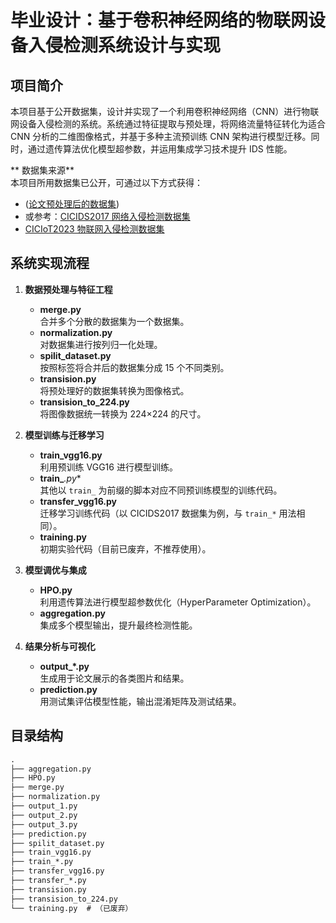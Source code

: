# 毕业设计：基于卷积神经网络的物联网设备入侵检测系统设计与实现

## 项目简介

本项目基于公开数据集，设计并实现了一个利用卷积神经网络（CNN）进行物联网设备入侵检测的系统。系统通过特征提取与预处理，将网络流量特征转化为适合 CNN 分析的二维图像格式，并基于多种主流预训练 CNN 架构进行模型迁移。同时，通过遗传算法优化模型超参数，并运用集成学习技术提升 IDS 性能。

** 数据集来源**  
本项目所用数据集已公开，可通过以下方式获得：

- ([论文预处理后的数据集](https://www.kaggle.com/datasets/zayxshawn1228/final-design-datasets))
- 或参考：[CICIDS2017 网络入侵检测数据集](https://www.unb.ca/cic/datasets/ids-2017.html)
- [CICIoT2023 物联网入侵检测数据集]((https://www.unb.ca/cic/datasets/iotdataset-2023.html))


## 系统实现流程

1. **数据预处理与特征工程**
   - **merge.py**  
     合并多个分散的数据集为一个数据集。
   - **normalization.py**  
     对数据集进行按列归一化处理。
   - **spilit_dataset.py**  
     按照标签将合并后的数据集分成 15 个不同类别。
   - **transision.py**  
     将预处理好的数据集转换为图像格式。
   - **transision_to_224.py**  
     将图像数据统一转换为 224×224 的尺寸。

2. **模型训练与迁移学习**
   - **train_vgg16.py**  
     利用预训练 VGG16 进行模型训练。
   - **train_***.py**  
     其他以 `train_` 为前缀的脚本对应不同预训练模型的训练代码。
   - **transfer_vgg16.py**  
     迁移学习训练代码（以 CICIDS2017 数据集为例，与 `train_*` 用法相同）。
   - **training.py**  
     初期实验代码（目前已废弃，不推荐使用）。

3. **模型调优与集成**
   - **HPO.py**  
     利用遗传算法进行模型超参数优化（HyperParameter Optimization）。
   - **aggregation.py**  
     集成多个模型输出，提升最终检测性能。

4. **结果分析与可视化**
   - **output_*.py**  
     生成用于论文展示的各类图片和结果。
   - **prediction.py**  
     用测试集评估模型性能，输出混淆矩阵及测试结果。

## 目录结构

```txt
.
├── aggregation.py
├── HPO.py
├── merge.py
├── normalization.py
├── output_1.py
├── output_2.py
├── output_3.py
├── prediction.py
├── spilit_dataset.py
├── train_vgg16.py
├── train_*.py
├── transfer_vgg16.py
├── transfer_*.py
├── transision.py
├── transision_to_224.py
└── training.py  # （已废弃）

